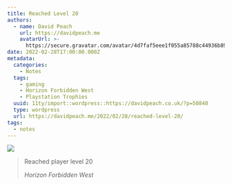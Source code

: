 ```yaml
---
title: Reached Level 20
authors:
  - name: David Peach
    url: https://davidpeach.me
    avatarUrl: >-
      https://secure.gravatar.com/avatar/4d7faf5eee1f055a85788c44936b8995eaab6dfb004e7854ec747ccb272e91ee?s=96&d=mm&r=g
date: 2022-02-28T17:00:00.000Z
metadata:
  categories:
    - Notes
  tags:
    - gaming
    - Horizon Forbidden West
    - Playstation Trophies
  uuid: 11ty/import::wordpress::https://davidpeach.co.uk/?p=50840
  type: wordpress
  url: https://davidpeach.me/2022/02/28/reached-level-20/
tags:
  - notes
---
```

[![](/assets/2Lcb8200-150x150-WX7tbm0EEzgw.png)](/assets/2Lcb8200-150x150-WX7tbm0EEzgw.png)

> Reached player level 20
> 
> <cite>Horizon Forbidden West</cite>